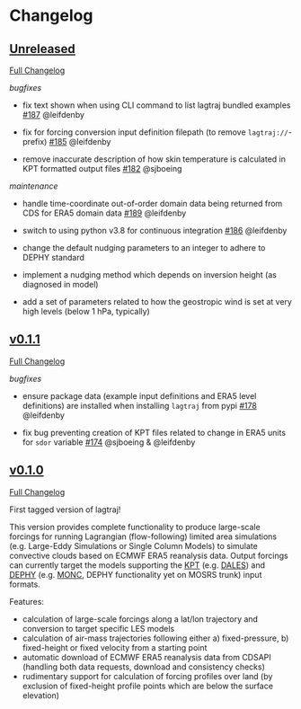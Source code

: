 # Changelog

## [Unreleased](https://github.com/EUREC4A-UK/lagtraj/tree/HEAD)

[Full Changelog](https://github.com/EUREC4A-UK/lagtraj/compare/v0.1.1...HEAD)

*bugfixes*

- fix text shown when using CLI command to list lagtraj bundled examples
  [\#187](https://github.com/EUREC4A-UK/lagtraj/pull/187) @leifdenby

- fix for forcing conversion input definition filepath (to remove
  `lagtraj://`-prefix) [\#185](https://github.com/EUREC4A-UK/lagtraj/pull/185)
  @leifdenby

- remove inaccurate description of how skin temperature is calculated in KPT
  formatted output files
  [\#182](https://github.com/EUREC4A-UK/lagtraj/pull/182/) @sjboeing

*maintenance*

- handle time-coordinate out-of-order domain data being returned from CDS for
  ERA5 domain data [\#189](https://github.com/EUREC4A-UK/lagtraj/pull/189)
  @leifdenby

- switch to using python v3.8 for continuous integration
  [\#186](https://github.com/EUREC4A-UK/lagtraj/pull/186) @leifdenby

- change the default nudging parameters to an integer to adhere to DEPHY standard

- implement a nudging method which depends on inversion height (as diagnosed in model)

- add a set of parameters related to how the geostropic wind is set
  at very high levels (below 1 hPa, typically)

## [v0.1.1](https://github.com/EUREC4A-UK/lagtraj/tree/v0.1.1)

[Full Changelog](https://github.com/EUREC4A-UK/lagtraj/compare/v0.1.0...v0.1.1)

*bugfixes*

- ensure package data (example input definitions and ERA5 level definitions)
  are installed when installing `lagtraj` from pypi
  [\#178](https://github.com/EUREC4A-UK/lagtraj/pull/178) @leifdenby

- fix bug preventing creation of KPT files related to change in ERA5 units for
  `sdor` variable
  [\#174](https://github.com/EUREC4A-UK/lagtraj/pull/174) @sjboeing & @leifdenby


## [v0.1.0](https://github.com/EUREC4A-UK/lagtraj/tree/v0.1.0)

[Full Changelog](https://github.com/EUREC4A-UK/lagtraj/compare/...v0.1.0)

First tagged version of lagtraj!

This version provides complete functionality to produce large-scale forcings for
running Lagrangian (flow-following) limited area simulations (e.g. Large-Eddy
Simulations or Single Column Models) to simulate convective clouds based on
ECMWF ERA5 reanalysis data. Output forcings can currently target the models
supporting the
[KPT](https://www.lmd.jussieu.fr/~mpllmd/dephy2_forcages_communs/KPT_documentation.pdf)
(e.g. [DALES](https://github.com/dalesteam/dales)) and
[DEPHY](https://docs.google.com/document/d/118xP04jB9HO7Y2LqWk3HZpZ9n3CFujgzimLI7Ug8vO4/edit)
(e.g. [MONC](https://github.com/Leeds-MONC/monc), DEPHY functionality yet on
MOSRS trunk) input formats.

Features:

- calculation of large-scale forcings along a lat/lon trajectory and conversion
  to target specific LES models
- calculation of air-mass trajectories following either a) fixed-pressure, b)
  fixed-height or fixed velocity from a starting point
- automatic download of ECMWF ERA5 reanalysis data from CDSAPI (handling both
  data requests, download and consistency checks)
- rudimentary support for calculation of forcing profiles over land (by
  exclusion of fixed-height profile points which are below the surface
  elevation)
